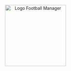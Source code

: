 <p align="center">
  <img src="src/Logo football manager.png" alt="Logo Football Manager" width="200">
</p>
